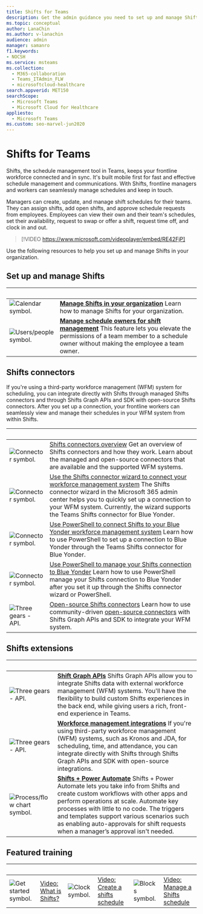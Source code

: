 ```yaml
---
title: Shifts for Teams
description: Get the admin guidance you need to set up and manage Shifts, the schedule management tool, in Teams.
ms.topic: conceptual
author: LanaChin
ms.author: v-lanachin
audience: admin
manager: samanro
f1.keywords:
- NOCSH
ms.service: msteams
ms.collection: 
  - M365-collaboration
  - Teams_ITAdmin_FLW
  - microsoftcloud-healthcare
search.appverid: MET150
searchScope:
  - Microsoft Teams
  - Microsoft Cloud for Healthcare
appliesto: 
  - Microsoft Teams
ms.custom: seo-marvel-jun2020
---
```


# Shifts for Teams

Shifts, the schedule management tool in Teams, keeps your frontline workforce connected and in sync. It's built mobile first for fast and effective schedule management and communications. With Shifts, frontline managers and workers can seamlessly manage schedules and keep in touch.

Managers can create, update, and manage shift schedules for their teams. They can assign shifts, add open shifts, and approve schedule requests from employees. Employees can view their own and their team's schedules, set their availability, request to swap or offer a shift, request time off, and clock in and out.

> [!VIDEO https://www.microsoft.com/videoplayer/embed/RE42FjP]

Use the following resources to help you set up and manage Shifts in your organization.

## Set up and manage Shifts

|&nbsp;  |&nbsp; |
|---------|---------|
|<img src="/office/media/icons/calendar-teams.png" alt="Calendar symbol.">|**[Manage Shifts in your organization](shifts/manage-the-shifts-app-for-your-organization-in-teams.md)** Learn how to manage Shifts for your organization. |
|<img src="/office/media/icons/users-people.png" alt="Users/people symbol.">|**[Manage schedule owners for shift management](shifts/schedule-owner-for-shift-management.md)** This feature lets you elevate the permissions of a team member to a schedule owner without making the employee a team owner. |

## Shifts connectors

If you're using a third-party workforce management (WFM) system for scheduling, you can integrate directly with Shifts through managed Shifts connectors and through Shifts Graph APIs and SDK with open-source Shifts connectors. After you set up a connection, your frontline workers can seamlessly view and manage their schedules in your WFM system from within Shifts.

|&nbsp;  |&nbsp;  |
|---------|---------|
|<img src="/office/media/icons/connector-teams.png" alt="Connector symbol.">     | [Shifts connectors overview](shifts/shifts-connectors.md) Get an overview of Shifts connectors and how they work. Learn about the managed and open-source connectors that are available and the supported WFM systems.   |
|<img src="/office/media/icons/connector-teams.png" alt="Connector symbol.">    | [Use the Shifts connector wizard to connect your workforce management system](shifts/shifts-connector-wizard) The Shifts connector wizard in the Microsoft 365 admin center helps you to quickly set up a connection to your WFM system. Currently, the wizard supports the Teams Shifts connector for Blue Yonder.
|<img src="/office/media/icons/connector-teams.png" alt="Connector symbol.">    |[Use PowerShell to connect Shifts to your Blue Yonder workforce management system](shifts/shifts-connector-blue-yonder-powershell-setup.md) Learn how to use PowerShell to set up a connection to Blue Yonder through the Teams Shifts connector for Blue Yonder.         |
|<img src="/office/media/icons/connector-teams.png" alt="Connector symbol.">    | [Use PowerShell to manage your Shifts connection to Blue Yonder](/shifts-connector-powershell-manage.md) Learn how to use PowerShell manage your Shifts connection to Blue Yonder after you set it up through the Shifts connector wizard or PowerShell.     |
|<img src="/office/media/icons/api.png" alt="Three gears - API.">    | [Open-source Shifts connectors](/microsoftteams/platform/samples/shifts-wfm-connectors) Learn how to use community-driven [open-source connectors](https://github.com/OfficeDev/Microsoft-Teams-Shifts-WFM-Connectors) with Shifts Graph APIs and SDK to integrate your WFM system.    |

## Shifts extensions

|&nbsp;|&nbsp;|
| ------------- | ------------- |
| <img src="/office/media/icons/api.png" alt="Three gears - API."> | **[Shift Graph APIs](/graph/api/resources/shift)** Shifts Graph APIs allow you to integrate Shifts data with external workforce management  (WFM) systems. You'll have the flexibility to build custom Shifts experiences in the back end, while giving users a rich, front-end experience in Teams.             |
| <img src="/office/media/icons/api.png" alt="Three gears - API.">| **[Workforce management integrations](https://github.com/OfficeDev/Microsoft-Teams-Shifts-WFM-Connectors)** If you're using third-party workforce management (WFM) systems, such as Kronos and JDA, for scheduling, time, and attendance, you can integrate directly with Shifts through Shifts Graph APIs and SDK with open-source integrations. |
|<img src="/office/media/icons/process-flow-teams.png" alt="Process/flow chart symbol."> | **[Shifts + Power Automate](https://github.com/OfficeDev/Microsoft-Teams-Shifts-Power-Automate-Templates)** Shifts + Power Automate lets you take info from Shifts and create custom workflows with other apps and perform operations at scale. Automate key processes with little to no code. The triggers and templates support various scenarios such as enabling auto-approvals for shift requests when a manager’s approval isn't needed. |

## Featured training

|&nbsp;|&nbsp;|&nbsp;|&nbsp;|&nbsp;|&nbsp;|
| ------------- | ------------- | ------------- | ------------- | ------------- | ------------- |
| <img src="/office/media/icons/get-started-teams.png" alt="Get started symbol.">  |  [Video: What is Shifts?](https://support.office.com/article/what-is-shifts-f8efe6e4-ddb3-4d23-b81b-bb812296b821) |<img src="/office/media/icons/clock-teams.png" alt="Clock symbol."> |  [Video: Create a shifts schedule](https://support.microsoft.com/office/create-a-shifts-schedule-2b94ca38-36db-4a1c-8fee-f8f0fec9a984) |<img src="/office/media/icons/blocks-teams.png" alt="Blocks symbol.">|  [Video: Manage a Shifts schedule](https://support.microsoft.com/office/manage-and-view-a-shifts-schedule-63acda7b-ea39-441a-b1c6-c404a72e79f7) |
